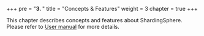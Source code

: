 +++
pre = "<b>3. </b>"
title = "Concepts & Features"
weight = 3
chapter = true
+++

This chapter describes concepts and features about ShardingSphere. Please refer to [User manual](/en/manual/) for more details.
